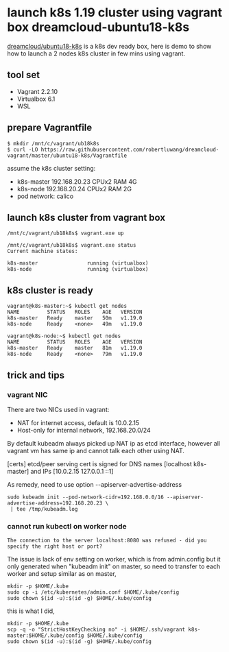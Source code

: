 # launch k8s 1.19 cluster using vagrant box dreamcloud-ubuntu18-k8s

[dreamcloud/ubuntu18-k8s](https://app.vagrantup.com/dreamcloud/boxes/ubuntu18-k8s) is a k8s dev ready box, here is demo to show how to launch a 2 nodes k8s cluster in few mins using vagrant.

## tool set
- Vagrant 2.2.10
- Virtualbox 6.1
- WSL 

## prepare Vagrantfile

```
$ mkdir /mnt/c/vagrant/ub18k8s
$ curl -LO https://raw.githubusercontent.com/robertluwang/dreamcloud-vagrant/master/ubuntu18-k8s/Vagrantfile
```
assume the k8s cluster setting:

- k8s-master 192.168.20.23 CPUx2 RAM 4G 
- k8s-node   192.168.20.24 CPUx2 RAM 2G
- pod network: calico 

## launch k8s cluster from vagrant box 
```
/mnt/c/vagrant/ub18k8s$ vagrant.exe up
```
```
/mnt/c/vagrant/ub18k8s$ vagrant.exe status
Current machine states:

k8s-master                running (virtualbox)
k8s-node                  running (virtualbox)
```

## k8s cluster is ready 
```
vagrant@k8s-master:~$ kubectl get nodes
NAME         STATUS   ROLES    AGE   VERSION
k8s-master   Ready    master   50m   v1.19.0
k8s-node     Ready    <none>   49m   v1.19.0

vagrant@k8s-node:~$ kubectl get nodes
NAME         STATUS   ROLES    AGE   VERSION
k8s-master   Ready    master   81m   v1.19.0
k8s-node     Ready    <none>   79m   v1.19.0
```
## trick and tips 
### vagrant NIC 
There are two NICs used in vagrant:
- NAT for internet access, default is 10.0.2.15
- Host-only for internal network, 192.168.20.0/24 

By default kubeadm always picked up NAT ip as etcd interface, however all vagrant vm has same ip and cannot talk each other using NAT.

[certs] etcd/peer serving cert is signed for DNS names [localhost k8s-master] and IPs [10.0.2.15 127.0.0.1 ::1]

As remedy, need to use option --apiserver-advertise-address
```
sudo kubeadm init --pod-network-cidr=192.168.0.0/16 --apiserver-advertise-address=192.168.20.23 \
 | tee /tmp/kubeadm.log 
```
### cannot run kubectl on worker node
```
The connection to the server localhost:8080 was refused - did you specify the right host or port?
```
The issue is lack of env setting on worker, which is from admin.config but it only generated when "kubeadm init" on master, so need to transfer to each worker and setup similar as on master, 
```
mkdir -p $HOME/.kube 
sudo cp -i /etc/kubernetes/admin.conf $HOME/.kube/config                                         
sudo chown $(id -u):$(id -g) $HOME/.kube/config
```
this is what I did, 
```
mkdir -p $HOME/.kube 
scp -q -o "StrictHostKeyChecking no" -i $HOME/.ssh/vagrant k8s-master:$HOME/.kube/config $HOME/.kube/config                                       
sudo chown $(id -u):$(id -g) $HOME/.kube/config
```
